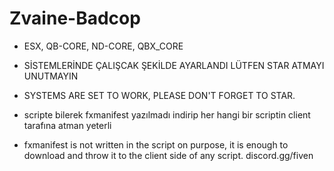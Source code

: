 # Zvaine-Badcop
- ESX, QB-CORE, ND-CORE, QBX_CORE


- SİSTEMLERİNDE ÇALIŞCAK ŞEKİLDE AYARLANDI LÜTFEN STAR ATMAYI UNUTMAYIN
- SYSTEMS ARE SET TO WORK, PLEASE DON'T FORGET TO STAR.


- scripte bilerek fxmanifest yazılmadı indirip her hangi bir scriptin client tarafına atman yeterli
- fxmanifest is not written in the script on purpose, it is enough to download and throw it to the client side of any script.
discord.gg/fiven
